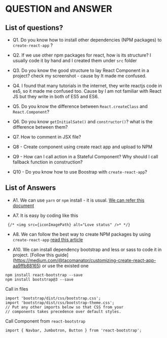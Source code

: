 # QUESTION and ANSWER

## List of questions?

* Q1. Do you know how to install other dependencies (NPM packages) to `create-react-app` ?

* Q2. If we use other npm packages for react, how is its structure? I usually code it by hand and I created them under `src` folder 

* Q3. Do you know the good structure to lay React Component in a project? check my screenshot - cause by It made me confused.

* Q4. I found that many tutorials in the internet, they write reactjs code in es5, so it made me confused too. Cause by I am not familiar with React JS but they write in both of ES5 and ES6.

* Q5. Do you know the difference between `React.createClass` and `React.Component`?

* Q6. Do you know `getInitialSate()` and `constructor()`? what is the difference between them? 

* Q7. How to comment in JSX file?
 
* Q8 - Create component using create react app and upload to NPM

* Q9 - How can I call action in a Stateful Component? Why should I call fallback function in construction?

* Q10 - Do you know how to use Boostrap with `create-react-app`?

## List of Answers
* A1. We can use `yarn` or `npm` install - it is usual. [We can refer this document](https://github.com/facebookincubator/create-react-app/blob/master/packages/react-scripts/template/README.md#installing-a-dependency)

* A7. It is easy by coding like this
```
 {/* <img src={iconImagePath} alt="Love status" />* */}
 ```

* A8. We can follow the best way to create NPM packages by using `create-react-app` [read this article](https://medium.com/@lokhmakov/best-way-to-create-npm-packages-with-create-react-app-b24dd449c354)

* A10. We can install dependency bootstrap and less or sass to code it in project.
[Follow this guide] (https://medium.com/@tacomanator/customizing-create-react-app-aa9ffb88165)
or use the existed one
```
npm install react-bootstrap --save
npm install bootstrap@3 --save
```
Call in files 
```
import 'bootstrap/dist/css/bootstrap.css';
import 'bootstrap/dist/css/bootstrap-theme.css';
// Put any other imports below so that CSS from your
// components takes precedence over default styles.
```
Call Component from `react-bootstrap`
```
import { Navbar, Jumbotron, Button } from 'react-bootstrap';
```
